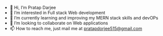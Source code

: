 - 👋 Hi, I’m Pratap Darjee
- 👀 I’m interested in Full stack Web development 
- 🌱 I’m currently learning and improving my MERN stack skills and devOPs
- 💞️ I’m looking to collaborate on Web applications
- 📫 How to reach me, just mail me at pratapdorjee515@gmail.com

<!---
dorjee515/dorjee515 is a ✨ special ✨ repository because its `README.md` (this file) appears on your GitHub profile.
You can click the Preview link to take a look at your changes.
--->
